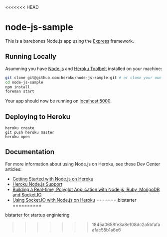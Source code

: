 <<<<<<< HEAD
# node-js-sample

This is a barebones Node.js app using the [Express](http://expressjs.com/) framework.

## Running Locally

Asumming you have [Node.js](http://nodejs.org/) and [Heroku Toolbelt](https://toolbelt.heroku.com/) installed on your machine:

```sh
git clone git@github.com:heroku/node-js-sample.git # or clone your own fork
cd node-js-sample
npm install
foreman start
```

Your app should now be running on [localhost:5000](http://localhost:5000/).

## Deploying to Heroku

```
heroku create
git push heroku master
heroku open
```

## Documentation

For more information about using Node.js on Heroku, see these Dev Center articles:

- [Getting Started with Node.js on Heroku](https://devcenter.heroku.com/articles/nodejs)
- [Heroku Node.js Support](https://devcenter.heroku.com/articles/nodejs-support)
- [Building a Real-time, Polyglot Application with Node.js, Ruby, MongoDB and Socket.IO](https://devcenter.heroku.com/articles/realtime-polyglot-app-node-ruby-mongodb-socketio)
- [Using Socket.IO with Node.js on Heroku](https://devcenter.heroku.com/articles/using-socket-io-with-node-js-on-heroku)
=======
bitstarter
==========

bistarter for startup enginiering
>>>>>>> 1845a0658fe3a8e108dc2a5bfafaafac55b1a6e6
